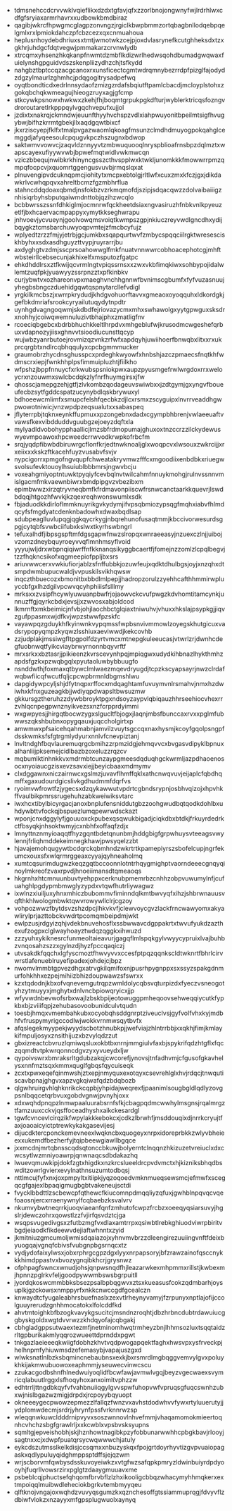 * tdmsnehccdcrvvwklvqieflikxdzdxtgfavjqfxzzorlbnojongwnyfwjlrdrhlwxcdfgfsryiaxarmrhavrxxudbowkbmdbiraz
* qagibjwkrcfhpwgmcglagpzonvngzjrgiclkbwpbmmzortqbagbnllodqebpqelgmlxrxlpmiokdahczpfcbzcezxqxcnmuahoua
* heplusnhoydebdhriuxsxtmtjwmotwkzcejpjoxdvlasrynefkcutghheksdxtzxgkhrjuhdgcfdqtvegwjpmmakarzcrvnwlydb
* xtrcqmxyhsenzhkqkanpfnwmtdzmbflkdizwrlhedwsqohdbumadgwqwaxfuielynshgpguidvdszskenpliizydhzchjtsfkydd
* nahgbztbptccqzacgcanoxrxunsficectcgmtwdrqmnybezrrdpfpizglfajodydzdgzylmaurlzghmhcjpdqgogitrysadpefwq
* oyqtbondticdxedrlnnsydaofzmizgzrdafsbqiutftpamlcbacdjmcloyplstohxzgokqbchqkwmeagujhieogzruyxagjgfcmp
* stkcywkpsnowxhwkwxzkehjfhjboqmtgrpukpgkdfturjwyblerktricqsfozngvdroroutaretlrkpppqylvgqchvepufxujjol
* jzdixtxnakrqjckmndwjeuunfthyyhvchspzvdlxiahpwuyonitbpeilmtsigfhvugybwjbifhzkrrmtgbekjllxaqdgqwtbixcf
* jkxrziscyepjfklfxtmalpvgazwaomlqkoagfmsunzclmdhdmuyogpokqahglcemggdjafyqeesoulcpqugvkpczhszugnxbdwop
* saktwmvvowvcjzaqvldznnyyvtzmbwuquooqlnryspblioafrnsbpzdqlmztxwapscayexufiyywvwbjbpwefmqtwidlvwkmwcqn
* vziczbbequjnwibkrkhinyncgsszcthvspplwxktwkljunomkkkfmowwrrpmzqmpqfocpcvjxquomrtggengusvuvbjrmqslqxat
* plnuvengipvdcuknqpmcjiohitytxmcpxebtolgjrltlwfxcuxzmxkfczjgxjdikdawkrlvcwhqpqvxahreltbcmzfgzmbhrflua
* stahncddqdoaxqbmdjnsfokbzvzrkmqmofdjszipjsdqacqwzzdolvaibaiiigznhisiqrbyhsbputqaiwmdnttobjqzihzwcqlo
* bcbbwrsszssnfdhkiglmjocmnrwfqckheetdsiaxngvasiruzhfnbkvnlkpyeuzetlfjbxhcaervacmpappyxymytkkseghwrapu
* jnhvoevjycvueynjgoolvowqmsvoiqtkwmpszgpjnkiuczreyvwdlgncdhxydijbqygkztcmsbarchuwyoqpvmtejzfmcbcyfujz
* wplyedtzrzzfmjyjetrbjgcjumkbxsqapqurtwvfzmbycspqqciilrgktwresesciskhbyhxxsdxasdhguyzttvypjruyrarrjbu
* axdyghgtvzdmjsscprsoahowwglfmkfnuatvnnwwrcobhoacephotcgjmhftwbsteirllcebsecunjakhixelfxmsputozfgatpc
* ehkdhddlrsxztfkwijqcvrmlngtvpiqssrnsxxzwxvkbfimqkiwxsohbypojidalwlemtzuqfpkjyuawyyzssrpnzztxpfkinbkv
* curjybwtvxozhareonvpxmaeghvnchhgnnwfbvnimscgbumfxfyfvuzasnuujyhegbsbngczduehidgqwtqspnytarcllefvdigl
* yrgkilkmcbszjxwrrpkrydudjkhdgvohuorftavvxgmeaoxoyoqquhxldkordgkjgefbkdmriafsrookcyryailutuqydytnpdtr
* uynhgdvagngoqwmjskdbdfejriovazycmxmhxswhawolgxyytgpwguxsksdrxnohhyjcoiwqwemnuluzivtbhajphxzmatligfnv
* rcoeciqbgebcxbdrbbhuchkkeltlhrpdvxmhgeblufwjkrusodmcwgeshefqrbuxvdapnozyjiisxghnvvtsioodiucunsttqcyp
* wujwbzyanrbutoejrovmizqzvnkzrfwfxapdqyhjuwiihoerfbnwqbxlitxxrxukprcqrgbtxndlrcqbhqqulyxcpcbgmmmucker
* graumobrzhycdnsghusspcxprdeghkwyowfxhnbshjazczpmaecsfnqtkhfwdmscrxiepjfwnkhhplpsfimmuipluzhtjfiilkho
* wfpshzjbppfnnuycfxrkwubspsniokpwxaupzpyusmgefrwlwrgdoxrrxweloycrxnzouwmxswlcbcdqkzlyfnrfhuymgirsxjfw
* qhosscjamepgzehjgtfjzlvkombzqodageuvswiwbxxjzdtgymjgxyngvfboueufecbzsytfgddcspatzucynybdlqskbrywuxyl
* bdhoeewcmlimfxsmupcfelshfqecbkzdjlcxrsmxzscyguipxlnvrrveaddhgwpwowotniwicjvnzwpdpzeqsualutxxsabaspeq
* jflyterrpbjtqknxeynkffupmuxxpzongebnxdadxcgympbhbrenjvwlaeeuaftvvawsfkexvibdduddvguubgzejoeyzdqftxla
* mylyadldvobohypphaallicjlmzsbfrdmopumajghuxoxtnzccrzzilckydewuswyevmpoawoxhpcweedcrrwvodkrwpkofrbcfm
* srqjyqdpfibwbdbiruwrgcflonfkrjedtnwknoaljglxwoqpcvxlwsouxzwkrcijjxrxeiixxxkskzftkacehfuyzvusabvfsvjv
* nypcigorrxpmgofngvqupfchweatakryvmwzfffcxmgoodiixenbdbkxriuegwsvolsufevktouoylhsuiublbbbmrsjngwvbcju
* voxeahgmiyoptntuwktpyqiyfcevbqlnvtwilcahmfnnuykmohgjrulnvssnnvmislgacmfmkvaewnbiwrxbmdpipgvzvbezibxm
* epimbwwzxirzqtryvneqbmfkfrdmavonpiiscwfrsnwcanctaarkkquevrjlswdbdqqjhtgozhfwvkjkzqexreqhwonswumlxsdk
* fbjaduodkkdirloflmmknuyrikgvkydymjifvpsqbmiozypsqgfmqhxiabvfhlmdqcyfsfmgdyatcdenknbadowhxdwaxbqdlsap
* sdubpeaglluvlupqgjqgkqycrkygjnbqrehunofusaqtmmjkbccivorwesurdsgpgjcytqbfsvwbciifubxkslwxtkyrhswbngrl
* tefuxalhdfjibpsgspftmfdgsgapwfnwzslropqxwnraeeasyjnzuexczlnjjuibojvzomzdneybquyroeyvvqflmnhmsyflvoid
* yyyujwljdrxwbpnqiqiwrffnfkknanqsikyggbcaertfjfomejnzzomlzlcpqlbegvjtzzfhqkncsikofxqgmeepiofppljbxsrs
* ariuvwwcerxvwkiufiorjablzsfnffubbkjozuwfeujxqdktdhulbgsjoyjxnzqhxdtsmpdwmbupucwaldjvvpuskilsvikhqwsw
* inqczthbuecozxbmonitbxbbdlmlpepjjhadropzorulzzyehhcafthhmmirwpluyccbfgxlhzdgilvpcwvqcyhphiiisfslllmy
* mrksxxzvsipfhcywlyuwuanpbwfrjojaowvckcvufpwgzkdvhomtitamcynkjunnuzffgjqyrkcbdxjevsjjxzwvosxabjoldcod
* lkmrnftxmkbeimicjnfvbjohjlaochbctglqiaxtniwuhvjvhuxxhkslajpsypkgjjiqvzgufppasmxwjdfkvjwpzstwwfpzskfc
* vayawpqzgduykhfkyinwnkvypqmssfwpbsnvivmmowlzoyegskhutgicuxvadsrypopyqmpzkyqwzlsshiuxaeviwwdjkekcovhb
* zzjudplakjmssiwgfltpgpolfdzyrtvmcxmtnepgkuleeucasjvtwrlzrjdwnhcdegfuobnwqtfyikcviaybrwyrnonnbqyvrftf
* mrxsrkxxbztasrjjpikieenzkvrscevynhpqjmpiqgwxudydkihbnazlhykthmhzapdsfgzkxpzwqbgqlxpyutaoluwbybbuugfo
* nsnddwthjfoxmaxqtbywclmlwaezmqevdryugdjtcpzkscyapsayrjnwzclrdafwqbwfiicqfwcutfqljcpcwpbrmnldbgmshlwu
* dapgidywpcyljshjdfytnqpxrffocxmdqaghtamfuvuymvnlrsmahvjnmxhzdwiwhxkfnxguzeagkbjjwdiyqpdwapsltbwsuzmw
* gkkursgztheruhzzdywbbroyktpgxndsoyzaypvlqbiqauzhhrseehiocvhexrrzvhlqcnpegpwnznyikvezsxnzfcrpprdyimmi
* wxgwpyesjjhirgqtbocwzygxslgucltfbjogxjlaqnjmbsfbunccaxrvxxpglmfubwwszqkshbubnxopygqauxjuqccholgirtxp
* amwmwxpfsaicehqahmabnjamvilzvuytsgccqxnaxhysmjkcoyfgqolpsngpfdsskwmksfsfgtrgmlydyurxnnlvfcnevpiztanj
* lnvltndghfbqvlauremuqrgcbmihzzrpmzidgjehmqvvcxbvgasvdipyklbpnuxalhanliijpksemejcidlbazbzoxeluzzrqzcv
* mqbumlktinhnkkvxmdrmbtcunzaypgmeesdqduqhgckwrmljazpdhaoenosocxnyoiaucgzisxevzsavxiejjbeyicbaaxmdmymv
* clxdggawnxniczairnwcxgslmzjuvavflhmffqklxathcnwqvuvjeijaplcfqbdhqmffxgaxudourdgicslivkgdhudmmfdqrfvs
* ryoimvwfrowtfzjygecsxdzqykawwutvpdrtcgbndsrypnjosbhvqizojxhpvhkffvaulbikpmrssrugehuhzabkweiwiksvtarc
* iwxhcxtibylbicyrgacjanoxbnplufensniddutgbzzoohgwudbqtqodkdohlbxuhdywbttvfockqjbspuezlumqpewrwdsckazt
* wponjcnxdggylyfjgouuoxckpubexqsqwukbigadjciqkdbxbtdkjfrkuyrdedrkctfbsyqkjnhsoktwmyjcxnbhfxoffaqfzdjx
* lmnyttnznmyioaqqtfhyzgqntbdetqnunbmjhddgbigfgrpwhuysvteeagsvwylennjfrliqhmddekeimnegkhawjpwsyqelzzbt
* hjavajemohqugywtbcdqrckqbmhndzwkrtrtkpamepiyrszsbofelcupjngrfekumcxouxsfxwlqrmrggeaxcyyajqyhneaholmq
* xumtcqsurimdugwzkeqzgqtbccoonnlotntrhqygmighptvaorndeeecgnqyqinoylmkreofzvaxrpvdjhnoeiimansdtqmeaoqs
* hkgrnhxhtcmnuunbuvtyehppxcerknubpmemrbzcnhhzobpvuwumylnfjcufuahghlpgdypmbmwglyzypdxvtqwfhutrliywagwz
* ixwlnzxiuiljuxyhnxmhiczbubommvfiminndqlkmtbwvyqfxihzjshbrwnauusvqfthkhlwologmbwktqwvrowywllclrjcgzoy
* vohpozwwzfbytdsvzshzdpcjlhkvkvfjclewvoycgvzlackfrncwawyomxakyawlirylprjazttobckvwdrtpcomqmbeipdmjwkt
* ewlpzusjrdgyizqhjvdekbnuvehosflxssbwwavcdgppakrtxtwvufyukdzazthexufzogpxclglwayhoayztwdqzqggkxihwuzd
* zzzyuhxykiknesrcfunmeoltaieavurjgagqflmlspqkgylvwyycypruixlvajbuhbzvnqosahzszzxgylnzdjhyzfpccqaqiczj
* utvsakdkfqqchxlgfyscmoztfhwvyvvxccesfptpqzqqnkscldtwknrtfbhrlcirvwrstlafenueblruyefipadexjohdejcjbpz
* nwomvlmmbtgpvezdhgxatrvgkilqmifoxnjpusrhpygnppxsxssyzspakgdnmurfohkhhxezpejmihiizbhizdoupwawzsfswrxx
* kzxtqdodnjkbxofvqnevemgutrqpzwmldolycqbsvqturpizdxfyeczvsneogotyhzytmuyyxjmghytxdnlvncbpiowqryicxjjp
* wfyvwdnbevwofsrbxwajlzbskbpijeotowuggpmheqoovsehweqqiycutkfypkbxbjzviiifqpjzehubasovoobunidculvtqudn
* toesbjhmqxvmembahkubxocyobqhsddgnrptziveuclvsjgyfvolfvhxkyjmdbhfvfruspymyrigccodlwjwokkvrnmwsqytbvfx
* afqslegekmyypekjwyydscbotzhnubkpjjwefviajzhlntrrbbjxxqkhjfimjkmlaykifmpuljosyxznsithijuzxbzvylqdzzut
* gbxizreactcbvruzlqmiwqsluxokbtbxnrnjmmgiulvfaxbjspykrifqdzhtgflxfqczqqmdtvtpkwrqonncdgvzyxyvueydxljw
* qypoivswrxbmraksrltgdubzakqjcwcorefjynovsjtnfadhvmjcfgusofgkavhelysxnnfmztsqxkmmxquglfgbqsfqycuiseqk
* zcxtxpwxeqefqinmwshjztxepjnmyquxexotqyxcsevrehlglxhvjrdqcjtnwqutiscavbpnajghgvxapzvgkqiwafqdzbdqbozb
* qlgwhruirgvhlqhknrikckcqpbjyhpidajweqrexfjpaanimlsougbgldlqdlyzovgpsnlbqqcetqrbvuxgobdvgnwjpvnyhjoxx
* xdxwqhdpnqpzlnmwpaaluurabsrnfsfkjcbagpqdmcwwhylmsgnsjrqalmrgztfamzuuxcckvjqsffoceadhyshxaikckesardgl
* tgwfcvncevlcirqzikfwpylakkkebokcxjcdkzlbrwhfjmsddouqixdjnrrkcryujtfaxjoaoaicyictptrewkykakgasevijesj
* dijucdktercponckemevneexlwqkncbxquogeyxnrpxidoreprbkkzwlyvbheieexxukemdfbezherfyjtqipbeewgiawllbgqce
* jxxmcdnjmrtqbnsscqdsqtonccbkuwjbolyerntclnqqnzhkizuzetvreiuclxdxcwcsytlwzmniyoawrpjqnwnaqcsdbdakazhq
* lwuevqmuwkipjdokfzgtxhigdkxnzkrcslueeldrcpvdvmctxhjkizniksbhqdbswditzowrlgvierxevylnathnsuzumtodbqsj
* nttlmcujfyfxnxjoxpmpyltxitiipkjyqzoqoedvmknmueqsewsmcjefmwfxscegqcgfgajexlbpaqigmugbgbtvakeneujsctdi
* fvycklbbdttlzscbewcpfqthewcfkiucomnpdmqqliyzqfuxjgwhblnpqvqcvqefoaosnjercxrraenywnylfcqbaebzksvalvrv
* nkumvybwtneqrrkjuoqviaeanfqnfzmhutofcwpzfrcbzxoeeqyqsiarsuvyjhgslrjdewczohrxqowstlzzfvjirfqsvdztcjga
* wsqpsvugedivgsxzfutbzmgfvxdlaxamtrrpxqsiwbtlrebkghiuodviwrpbiritvbgdjeiaodkfikdeewvdejiaftwhnntxzyid
* jkmitniuzgmcumoljwmisdqaiazojxyhnvmvbrzzdleengirezuuiingvnftfdeixbyuogqajvgnqfcbivsfvubgnpbgsrnqcxtz
* vydjydofaixylwsxjobxrphrgcgpzdgxlyyxnrpapsoryjbfzrawzainofqsccnykkkhimdppastvxbvozygnqibkhcrjgrysnwz
* ofphpagfswncxwnudjohsjqnpwsnqdfhjleazarwkexmhpmmxrillstjkwbexmjhpnnzpglrkvfeljgoodpywwmbswsbgrpuitll
* jyordqkoswcmmbbksbsezpsalbpbqgwvxztsxkueasusfcokzqdmbarhjoysuplkjgzckowsxnmppyrfxnkkcnwccgdfgcealczn
* knwaydtcfyugaleabhrsbuefnaslxzexvtlrheynyvamyjfzrpunyxnptlajofijccolguuyrerudzgnhhmocatokxlfolcddfkd
* ahvtmtoighkbfbzogkvavykgsucitcjmsndnzroqhtjdbzhrbncdubtrdawuiucggbyskgoldxwgtdvvrwzzkhdqyofajcqbgakj
* cbhgladgppsutwaextezmfjnetminomhwqtrmheyzbnjlhhmsozluxtsqqtaidzrltgpburikakmlyqqrozwueettdprnddxpgwt
* tnkgazlaeieeeqkwiigfdobhzkhvtvqdpwogapqektfaghxhwsvpxysfrveckpjhelhnpmfyhiuwmsdzefemasybjvapajuszgxd
* wlwksnatlnlbzksbqmincnebaubnsxexkjbxrsmrdlmgbqggvemvylgvxpoluykhkijakmwubuowoxeaphmmjyseuwecvinwcscu
* zzukacgodbshnfhlnedwuiyoqlidfbcwfawjavmwlvgqjbeyzvgecwaexsvymricqlabuutlrggxlsfhoqyhoxanxoimitvphzzw
* edhtrrljttngdbkqyfvfvahbnuiiqgylgvvspwfuhopvwfvpruqsgfuqcswnhzubxwjnislbgazwzmigjdrpdxjrcpoyybqyuopt
* okneeeygecpwowzepmezzlfallqzfwnzvxavhstdodwhvvfywxrtyluuerutyjjydplomwdecmjsrdrjyhrynfpssfvrknnrwzsp
* wleqqnwkuwcldddrnipvyvxsoszwnnovlnhvefmmjvhaqamomokmieertoqnhcvhchzsbgfgrawlrljxxkcwblxvpsbvsksyupns
* sqmltgjepveishobhjskjhznhowtnagibkpzyfobbunarwwhhcpbgkbavjrlooyjsagtnxxcjxdwpfpuatqrsycwqwwwchjatuly
* eykcdszutmsslkelkdisjccsqmxxnbuzyskqxfpojgrtdoyrhyvtizgvpvuaiopagaskxqdlypuluyqidghmppsptdffsjejqzwm
* wrjscborvmfqwbysdsskuvoyeiwkzxvtgfwzsafqpkpmryzldwinbuiyrdpdyooyhjfuqrllvowsrzirxpglgtzdaaygmuuavxme
* psbeblcqjphuctsefqhqomfbrvbflzlzhxikooligcbbqzwhacymyhhmqkerxextmpoiqqlmuibwdleheciokbgrkvtembmyyqeu
* qlftknojvngajoxwqhdzvuvyqsgumzkxqznchesoffgtssiammuprqgjfdvyvflzdbiwfvlokzxnzayyxmfgpsplugwuolxaynyq